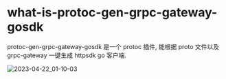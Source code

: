 # what-is-protoc-gen-grpc-gateway-gosdk

protoc-gen-grpc-gateway-gosdk 是一个 protoc 插件, 能根据 proto 文件以及 grpc-gateway 一键生成 httpsdk go 客户端.

![2023-04-22_01-10-03](https://oss.jaronnie.com/2023-04-22_01-10-03.gif)
